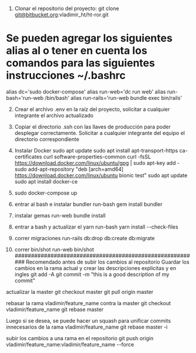 1. Clonar el repositorio del proyecto:
git clone git@bitbucket.org:vladimir_ht/ht-ror.git

# Se pueden agregar los siguientes alias al o tener en cuenta los comandos para las siguientes instrucciones ~/.bashrc

alias dc='sudo docker-compose'
alias run-web='dc run web'
alias run-bash='run-web /bin/bash'
alias run-rails='run-web bundle exec bin/rails'


2. Crear el archivo .env en la raíz del proyecto, solicitar a cualquier integrante el archivo actualizado

3. Copiar el directorio .ssh con las llaves de producción para poder desplegar correctamente. Solicitar a cualquier integrante del equipo el directorio correspondiente

4. Instalar Docker
sudo apt update
sudo apt install apt-transport-https ca-certificates curl software-properties-common curl -fsSL https://download.docker.com/linux/ubuntu/gpg | sudo apt-key add - sudo add-apt-repository "deb [arch=amd64] https://download.docker.com/linux/ubuntu bionic test" sudo apt update sudo apt install docker-ce
5. sudo docker-compose up

6. entrar al bash e instalar bundler
run-bash
gem install bundler

7. instalar gemas
run-web bundle install

8. entrar a bash y actualizar el yarn
run-bash
yarn install --check-files

9. correr migraciones
run-rails db:drop db:create db:migrate

10. correr bin/shot
run-web bin/shot
#########################################################
Recomendado antes de subir los cambios al repositorio
Guardar los cambios en la rama actual y crear las descripciones explicitas y en ingles
git add -A
git commit -m "this is a good description of my commit"
 
actualizar la master
git checkout master
git pull origin master
 
rebasar la rama vladimir/feature_name contra la master
git checkout vladimir/feature_name
git rebase master
 
Luego si se desea, se puede hacer un squash para unificar commits innecesarios de la rama vladimir/feature_name
git rebase master -i
 
subir los cambios a una rama en el repositorio
git push origin vladimir/feature_name:vladimir/feature_name --force

